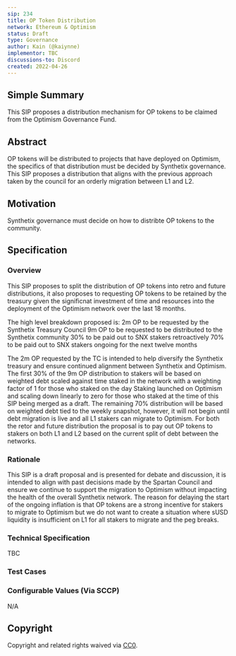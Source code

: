 ```yaml
---
sip: 234
title: OP Token Distribution
network: Ethereum & Optimism
status: Draft
type: Governance
author: Kain (@kaiynne)
implementor: TBC
discussions-to: Discord
created: 2022-04-26
---
```


## Simple Summary

This SIP proposes a distribution mechanism for OP tokens to be claimed from the Optimism Governance Fund.

## Abstract

OP tokens will be distributed to projects that have deployed on Optimism, the specifics of that distribution must be decided by Synthetix governance. This SIP proposes a distribution that aligns with the previous approach taken by the council for an orderly migration between L1 and L2.

## Motivation

Synthetix governance must decide on how to distribte OP tokens to the community.

## Specification

<!--The specification should describe the syntax and semantics of any new feature, there are five sections
1. Overview
2. Rationale
3. Technical Specification
4. Test Cases
5. Configurable Values
-->

### Overview

This SIP proposes to split the distribution of OP tokens into retro and future distributions, it also proposes to requesting OP tokens to be retained by the treasury given the significnat investment of time and resources into the deployment of the Optimism network over the last 18 months.

The high level breakdown proposed is:
2m OP to be requested by the Synthetix Treasury Council
9m OP to be requested to be distributed to the Synthetix community
30% to be paid out to SNX stakers retroactively
70% to be paid out to SNX stakers ongoing for the next twelve months

The 2m OP requested by the TC is intended to help diversify the Synthetix treasury and ensure continued alignment between Synthetix and Optimism.
The first 30% of the 9m OP distribution to stakers will be based on weighted debt scaled against time staked in the network with a weighting factor of 1 for those who staked on the day Staking launched on Optimism and scaling down linearly to zero for those who staked at the time of this SIP being merged as a draft.
The remaining 70% distribution will be based on weighted debt tied to the weekly snapshot, however, it will not begin until debt migration is live and all L1 stakers can migrate to Optimism.
For both the retor and future distribution the proposal is to pay out OP tokens to stakers on both L1 and L2 based on the current split of debt between the networks.


### Rationale

This SIP is a draft proposal and is presented for debate and discussion, it is intended to align with past decisions made by the Spartan Council and ensure we continue to support the migration to Optimism without impacting the health of the overall Synthetix network. The reason for delaying the start of the ongoing inflation is that OP tokens are a strong incentive for stakers to migrate to Optimism but we do not want to create a situation where sUSD liquidity is insufficient on L1 for all stakers to migrate and the peg breaks. 

### Technical Specification

<!--The technical specification should outline the public API of the changes proposed. That is, changes to any of the interfaces Synthetix currently exposes or the creations of new ones.-->

TBC

### Test Cases

<!--Test cases for an implementation are mandatory for SIPs but can be included with the implementation..-->

### Configurable Values (Via SCCP)

<!--Please list all values configurable via SCCP under this implementation.-->

N/A

## Copyright

Copyright and related rights waived via [CC0](https://creativecommons.org/publicdomain/zero/1.0/).

